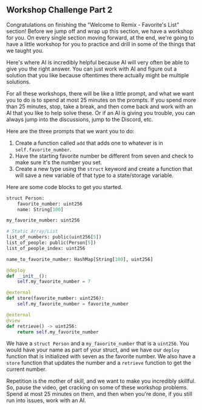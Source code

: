## Workshop Challenge Part 2

Congratulations on finishing the "Welcome to Remix - Favorite's List" section! Before we jump off and wrap up this section, we have a workshop for you. On every single section moving forward, at the end, we're going to have a little workshop for you to practice and drill in some of the things that we taught you.

Here's where AI is incredibly helpful because AI will very often be able to give you the right answer. You can just work with AI and figure out a solution that you like because oftentimes there actually might be multiple solutions.

For all these workshops, there will be like a little prompt, and what we want you to do is to spend at most 25 minutes on the prompts. If you spend more than 25 minutes, stop, take a break, and then come back and work with an AI that you like to help solve these. Or if an AI is giving you trouble, you can always jump into the discussions, jump to the Discord, etc.

Here are the three prompts that we want you to do:

1. Create a function called `add` that adds one to whatever is in `self.favorite_number`.
2. Have the starting favorite number be different from seven and check to make sure it's the number you set.
3. Create a new type using the `struct` keyword and create a function that will save a new variable of that type to a state/storage variable.

Here are some code blocks to get you started.

```python
struct Person:
    favorite_number: uint256
    name: String[100]

my_favorite_number: uint256

# Static Array/List
list_of_numbers: public(uint256[5])
list_of_people: public(Person[5])
list_of_people_index: uint256

name_to_favorite_number: HashMap[String[100], uint256]

@deploy
def __init__():
    self.my_favorite_number = 7

@external
def store(favorite_number: uint256):
    self.my_favorite_number = favorite_number

@external
@view
def retrieve() -> uint256:
    return self.my_favorite_number
```

We have a `struct Person` and a `my_favorite_number` that is a `uint256`. You would have your name as part of your struct, and we have our `deploy` function that is initialized with seven as the favorite number. We also have a `store` function that updates the number and a `retrieve` function to get the current number.

Repetition is the mother of skill, and we want to make you incredibly skillful. So, pause the video, get cracking on some of these workshop problems. Spend at most 25 minutes on them, and then when you're done, if you still run into issues, work with an AI.
